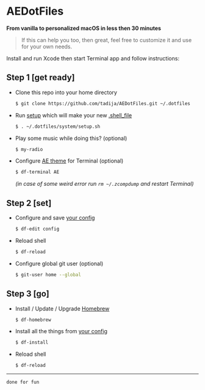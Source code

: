 # AEDotFiles

**From vanilla to personalized macOS in less then 30 minutes**

> If this can help you too, then great, feel free to customize it and use for your own needs.

Install and run Xcode then start Terminal app and follow instructions:

## Step 1 [get ready]

- Clone this repo into your home directory

	``` sh
	$ git clone https://github.com/tadija/AEDotFiles.git ~/.dotfiles
	```

- Run [setup](system/setup.sh) which will make your new [.shell_file](.shell_file)

	``` sh
	$ . ~/.dotfiles/system/setup.sh
	```
	
- Play some music while doing this? (optional)

	``` sh
	$ my-radio
	```

- Configure [AE theme](themes/AE.terminal) for Terminal (optional)

	``` sh
	$ df-terminal AE
	```

	*(in case of some weird error run `rm ~/.zcompdump` and restart Terminal)*

## Step 2 [set]

- Configure and save [your config](setup/config.sh)

	``` sh
	$ df-edit config
	```

- Reload shell

	``` sh
	$ df-reload
	```

- Configure global git user (optional)

	``` sh
	$ git-user home --global
	```

## Step 3 [go]

- Install / Update / Upgrade [Homebrew](http://brew.sh)

	``` sh
	$ df-homebrew
	```

- Install all the things from [your config](setup/config.sh)

	``` sh
	$ df-install
	```
	
- Reload shell

	``` sh
	$ df-reload
	```

---

`done for fun`
